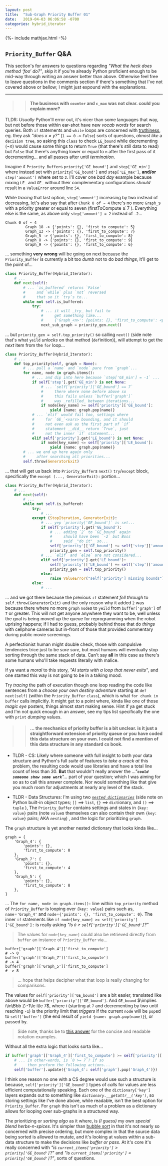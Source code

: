 ```yaml
---
layout: post
title:  "Sub-Graph Priority Buffer 01"
date:   2019-04-03 06:06:58 -0700
categories: hybrid_iterator
---
```

{%- include mathjax.html -%}


## `Priority_Buffer` Q&A

This section's for answers to questions regarding _"What the heck does method $\text{`foo`}$ do?"_, skip it if you're already Python proficient enough to be mid-way through writing an answer better than above.
Otherwise feel free to leave questions in the comments section if there's something that I've not covered above or bellow; I might just expound with the explanations.
___

>> #### The business with `counter` and `c_max` was not clear. could you explain more?

TLDR: _Usually_ Python'll error out, it's nicer than some languages that way, but not before those within ear-shot have new _vocab words_ for search queries. Both `if` statements and `while` loops are concerned with [truthiness](https://stackoverflow.com/questions/39983695/what-is-truthy-and-falsy-in-python-how-is-it-different-from-true-and-false), eg. they ask _"does $x$ = $y$?"_ (`1 == 0` `->` `False`) sorts of questions, _almost like_ a `decision tree`, so asking this `class` to check `LE_bound` while decrementing ($\neg{n}$) would cause some things to return `True` (that there's still data to read) but `False` that there's anything lower or equal to `n` after the first pass of it decrementing... and all passes after until _termination_.

Imagine if `Priority_Buffer`s `priority['GE_bound']` and `step['GE_min']` where instead set with `priority['GE_bound']` and `step['LE_max']`, __and/or__ `step['amount']` where set to `2`. I'll cover one _bad day_ example because mixing `LE_` and `GE_` without their complementary configurations _should_ result in a `ValueError` around line `54`.

While _tracing_ that last option, `step['amount']` increasing by two instead of decreasing, let's also say that after `Chunk 0 of ~ 4` there's no more `Graph_`s with a priority greater or equal to seven ($\text{firstToCompute}\not\ge7$ ). Everything else is the same, as above only `step['amount'] = 2` instead of `-2`...

```
Chunk 0 of ~ 4
         Graph_18 -> {'points': {}, 'first_to_compute': 5}
         Graph_13 -> {'points': {}, 'first_to_compute': 7}
         Graph_5 -> {'points': {}, 'first_to_compute': 8}
         Graph_8 -> {'points': {}, 'first_to_compute': 9}
         Graph_9 -> {'points': {}, 'first_to_compute': 6}
```

... something __very wrong__ will be going on next because the `Priority_Buffer` is currently a bit too _dumb_ not to do _bad things_, it'll get to the point of...

```python
class Priority_Buffer(Hybrid_Iterator):
    # ...
    def next(self):
        # ... `is_buffered` returns `False`
        #     and `while` plus `not` reversed
        #     that so it `try`s to...
        while not self.is_buffered:
            try:
                # ... it will _try_ but fail to
                #     get something like...
                #     {'Graph_<n>': {points: {}, 'first_to_compute': <p>}}
                next_sub_graph = priority_gen.next()
```

... but `priority_gen = self.top_priority()` so calling `next()` (side note that's what `yeild` _unlocks_ on that method (`def`inition)), will attempt to get the _next_ item from the `for` loop...

```python
class Priority_Buffer(Hybrid_Iterator):
    # ...
    def top_priority(self, graph = None):
        # ... pull a `name` and `node` pare from `graph`...
        for name, node in graph.items():
            # ... and dip into here because `step['GE_min'] = -1` ...
            if self['step'].get('GE_min') is not None:
                # ... `self['priority']['GE_bound'] == 7`
                #     there where none before above so
                #     this fails unless `buffer['graph']`
                #     was _refilled_ between iterations...
                if node[key_name] >= self['priority']['GE_bound']:
                    yield {name: graph.pop(name)}
            # ... `elif` would fail too, settings where
            #     for `GE_`<vars> bounding, and it should
            #     not even ask as the first part of `if`
            #     statement __did__ return `True`, just
            #     not the inner `if` statement...
            elif self['priority'].get('LE_bound') is not None:
                if node[key_name] <= self['priority']['LE_bound']:
                    yield {name: graph.pop(name)}
        # ... we end up here again only
        #     after searching all priorities...
        self.throw(GeneratorExit)
```

... that will get us back into `Priority_Buffer`s `next()` `try`/`except` block, specifically the `except (..., GeneratorExit):` portion...

```python
class Priority_Buffer(Hybrid_Iterator):
    # ...
    def next(self):
        # ...
        while not self.is_buffered:
            try:
                # ...
            except (StopIteration, GeneratorExit):
                # ... yep `priority['GE_bound']` is set...
                if self['priority'].get('GE_bound'):
                    # ... adding `2` to `GE_bound` again
                    #     should have been `-2` but Boss
                    #     said _"do it"_ so...
                    self['priority']['GE_bound'] += self['step']['amount']
                    priority_gen = self.top_priority()
                # ... `elif` and `else` are not considered...
                elif self['priority'].get('LE_bound'):
                    self['priority']['LE_bound'] += self['step']['amount']
                    priority_gen = self.top_priority()
                else:
                    raise ValueError("self['priority'] missing bounds")
            else:
                # ...
```

... and we got there because the previous `if` statement _fell through_ to `self.throw(GeneratorExit)` and the only reason why it added `2` was because there where no more `graph` `node`s to `yeild` from `buffer['graph']` of `7` or greater. This will not get anyone anywhere they want to be, well unless the goal is being moved up the queue for reprogramming when the robot uprising happens; if I had to guess, probably behind those that do _things_ with cellphone cameras but in-front of those that provided commentary during public movie screenings.

A perfectionist human might double check, those with compulsive tendencies trice just to be _sure sure_, but most humans will eventually stop sorting through the same stack of data. Can't say __all__ in this case as there's some humans who'll take requests literally with malice.

If ya want a _moral_ to this story, _"AI starts with a loop that never exits"_, and one started this way is not going to be in a talking mood.

Try _tracing_ the path of execution though one loop reading the code like sentences from a _choose your own destiny adventure_ starting at `def next(self)` (within the `Priority_Buffer` `class`), which is what `for chunk in buffer` calls implicitly. It might get to a point where, kinda like one of those _magic eye_ posters, things almost start making sense. Hint if ya get stuck and I'm not quick enough in an answer, see my tips list specifically the one with `print` _dumping_ values.


>> #### ... the mechanics of priority buffer is a bit unclear. is it just a straightforward extension of priority queue or you have coded this data structure on your own. I could not find a mention of this data structure in any standard cs book.

- TLDR - CS: Likely where someone with full insight to both your data structure and Python's full _suite_ of features to _take a crack at_ this problem, the resulting code would use libraries and have a total line count of less than 30. __But__ that wouldn't really answer the _..."**`could someone show some work`**"..._ part of your question; which I was aiming for so as to call this answer complete. Nor would something like that give you much room for adjustments at nearly any level of the stack.

- TLDR - Data Structures: I'm using two _[`nested dictionaries`](https://stackoverflow.com/a/16333441/2632107)_ (side note on Python built-in object types; `[]` $\implies$ `list`, `{}` $\implies$ `dict`ionary, and `()` $\implies$ `tuple` ), The `Priority_Buffer` contains settings and states in `{key: value}` pairs (note `value`s themselves can also contain their own `{key: value}` pairs; AKA _`nesting`_) , and the logic for prioritizing `graph`.


The `graph` structure is yet another nested dictionary that looks kinda like...

```
graph = {
    'Graph_4': {
        'points': {},
        'first_to_compute': 0
    },
    'Graph_7': {
        'points': {},
        'first_to_compute': 4
    },
    'Graph_5': {
        'points': {},
        'first_to_compute': 8
    },
}
```

... The `for name, node in graph.items():` line within `top_priority` method of `Priority_Buffer` is looping over `{key: value}` pairs such as, `name`$=$`'Graph_4'` and `node`$=$`{'points': {}, 'first_to_compute': 0}`. The inner `if` statements like `if node[key_name] >= self['priority']['GE_bound']:` is really asking _"Is `0` $\ge$ `self['priority']['GE_bound']`?"_


> The values for `node[key_name]` could also be retrieved directly from `buffer` an instance of `Priority_Buffer` via...

```
buffer['graph']['Graph_4']['first_to_compute']
# -> 0
buffer['graph']['Graph_7']['first_to_compute']
# -> 4
buffer['graph']['Graph_5']['first_to_compute']
# -> 8
```

> ... hope that helps decipher what that loop is really changing for comparisons.


The values for `self['priority']['GE_bound']` are a bit easier, translated like above would be `buffer['priority']['GE_bound']`. And `GE_bound` $\implies i\in\Bbb Z:-1\le i\le 7$, where $i$ (starting at `7` and decrementing by two until reaching `-1`) is the priority limit that _triggers_ if the current `node` will be `pop`ed to `self['buffer']` (the end result of `yield {name: graph.pop(name)}`), or passed by.

> Side note, thanks be to [this answer](https://math.stackexchange.com/a/543148/657433) for the concise and readable notation examples.

Without all the extra logic that looks sorta like...

```python
if buffer['graph']['Graph_4']['first_to_compute'] >= self['priority']['GE_bound']:
    # ... In other-words, is `0 >= 7`? If so
    #     then preform the following actions...
    self['buffer'].update({'Graph_4': self['graph'].pop('Graph_4')})
```

I think one reason no one with a CS degree would use such a structure is because, `self['priority']['GE_bound']` types of _calls_ for values are less efficient computationally speaking. Each one of the `dictionary['key']` layers expands out to something like _`dictionary.__getattr__('key')`_, so storing settings like I've done above, while readable, isn't the best option for `Priority_Buffer`. For `graph` this isn't as much of a problem as a dictionary allows for looping over sub-graphs in a structured way.

The prioritizing or _sorting algo_ as it where, is _(I guess)_ my own _special blend herbs-n-spices_. It's simpler than [bubble sort](https://stackoverflow.com/questions/21272497/is-this-most-efficient-to-bubble-sort-a-list-in-python) in that it's not nearly so concerned with precise ordering, but more complex in that the source data being sorted is allowed to mutate, and it's looking at values within a sub-data structure to make the decisions like _buffer or pass_. At it's core it's really concerned with  _"is `current_items['priority']` $\gt$ `priority['GE_bound']`?"_ and _"is `current_items['priority']` $=$ `priority['GE_bound']`?"_, sorts of questions.
